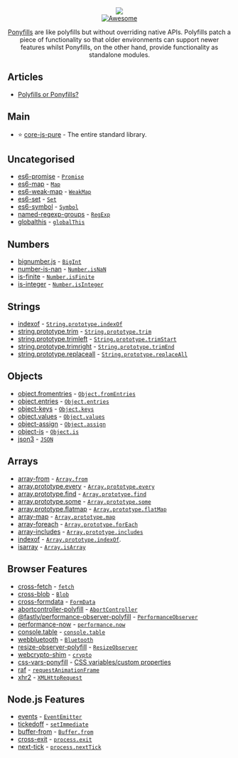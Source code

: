 <div class="github-widget" data-repo="Richienb/awesome-ponyfills"></div>
<div align="center">
  <img src="https://raw.githubusercontent.com/Richienb/awesome-ponyfills/master/media/Title.svg?sanitize=true"/>
  <br>
  <a href="https://awesome.re">
	  <img src="https://awesome.re/badge-flat.svg" alt="Awesome">
  </a>
    <p><a href="https://ponyfill.com">Ponyfills</a> are like polyfills but without overriding native APIs. Polyfills patch a piece of functionality so that older environments can support newer features whilst Ponyfills, on the other hand, provide functionality as standalone modules.</p>
</div>



## Articles

- [Polyfills or Ponyfills?](https://ponyfoo.com/articles/polyfills-or-ponyfills)

## Main

- ⭐️ [core-js-pure](https://github.com/zloirock/core-js) - The entire standard library.

## Uncategorised

- [es6-promise](https://github.com/stefanpenner/es6-promise) - [`Promise`](https://developer.mozilla.org/en-US/docs/Web/JavaScript/Reference/Global_Objects/Promise)
- [es6-map](https://github.com/medikoo/es6-map) - [`Map`](https://developer.mozilla.org/en-US/docs/Web/JavaScript/Reference/Global_Objects/Map)
- [es6-weak-map](https://github.com/medikoo/es6-weak-map) - [`WeakMap`](https://developer.mozilla.org/en-US/docs/Web/JavaScript/Reference/Global_Objects/WeakMap)
- [es6-set](https://github.com/medikoo/es6-set) - [`Set`](https://developer.mozilla.org/en-US/docs/Web/JavaScript/Reference/Global_Objects/Set)
- [es6-symbol](https://github.com/medikoo/es6-symbol) - [`Symbol`](https://developer.mozilla.org/en-US/docs/Web/JavaScript/Reference/Global_Objects/Symbol)
- [named-regexp-groups](https://github.com/commenthol/named-regexp-groups) - [`RegExp`](https://developer.mozilla.org/en-US/docs/Web/JavaScript/Reference/Global_Objects/RegExp)
- [globalthis](https://github.com/ljharb/System.global) - [`globalThis`](https://developer.mozilla.org/en-US/docs/Web/JavaScript/Reference/Global_Objects/globalThis)

## Numbers

- [bignumber.js](https://github.com/MikeMcl/bignumber.js) - [`BigInt`](https://developer.mozilla.org/en-US/docs/Web/JavaScript/Reference/Global_Objects/BigInt)
- [number-is-nan](https://github.com/sindresorhus/number-is-nan) - [`Number.isNaN`](https://developer.mozilla.org/en-US/docs/Web/JavaScript/Reference/Global_Objects/Number/isNaN)
- [is-finite](https://github.com/sindresorhus/is-finite) - [`Number.isFinite`](https://developer.mozilla.org/en-US/docs/Web/JavaScript/Reference/Global_Objects/Number/isFinite)
- [is-integer](https://github.com/parshap/js-is-integer) - [`Number.isInteger`](https://developer.mozilla.org/en-US/docs/Web/JavaScript/Reference/Global_Objects/Number/isInteger)

## Strings

- [indexof](https://github.com/component/indexof) - [`String.prototype.indexOf`](https://developer.mozilla.org/en-US/docs/Web/JavaScript/Reference/Global_Objects/String/indexOf)
- [string.prototype.trim](https://github.com/es-shims/String.prototype.trim) - [`String.prototype.trim`](https://developer.mozilla.org/en-US/docs/Web/JavaScript/Reference/Global_Objects/String/Trim)
- [string.prototype.trimleft](https://github.com/es-shims/String.prototype.trimleft) - [`String.prototype.trimStart`](https://developer.mozilla.org/en-US/docs/Web/JavaScript/Reference/Global_Objects/String/TrimStart)
- [string.prototype.trimright](https://github.com/es-shims/String.prototype.trimright) - [`String.prototype.trimEnd`](https://developer.mozilla.org/en-US/docs/Web/JavaScript/Reference/Global_Objects/String/TrimEnd)
- [string.prototype.replaceall](https://github.com/es-shims/String.prototype.replaceAll) - [`String.prototype.replaceAll`](https://github.com/tc39/proposal-string-replaceall)

## Objects

- [object.fromentries](https://github.com/es-shims/Object.fromEntries) - [`Object.fromEntries`](https://developer.mozilla.org/en-US/docs/Web/JavaScript/Reference/Global_Objects/Object/fromEntries)
- [object.entries](https://github.com/es-shims/Object.entries) - [`Object.entries`](https://developer.mozilla.org/en-US/docs/Web/JavaScript/Reference/Global_Objects/Object/entries)
- [object-keys](https://github.com/ljharb/object-keys) - [`Object.keys`](https://developer.mozilla.org/en-US/docs/Web/JavaScript/Reference/Global_Objects/Object/keys)
- [object.values](https://github.com/es-shims/Object.values) - [`Object.values`](https://developer.mozilla.org/en-US/docs/Web/JavaScript/Reference/Global_Objects/Object/values)
- [object-assign](https://github.com/sindresorhus/object-assign) - [`Object.assign`](https://developer.mozilla.org/en-US/docs/Web/JavaScript/Reference/Global_Objects/Object/assign)
- [object-is](https://github.com/es-shims/object-is) - [`Object.is`](https://developer.mozilla.org/en-US/docs/Web/JavaScript/Reference/Global_Objects/Object/is)
- [json3](https://github.com/bestiejs/json3) - [`JSON`](https://developer.mozilla.org/en-US/docs/Web/JavaScript/Reference/Global_Objects/JSON)

## Arrays

- [array-from](https://github.com/studio-b12/array-from) - [`Array.from`](https://developer.mozilla.org/en-US/docs/Web/JavaScript/Reference/Global_Objects/Array/from)
- [array.prototype.every](https://github.com/es-shims/Array.prototype.every) - [`Array.prototype.every`](https://developer.mozilla.org/en-US/docs/Web/JavaScript/Reference/Global_Objects/Array/every)
- [array.prototype.find](https://github.com/paulmillr/Array.prototype.find) - [`Array.prototype.find`](https://developer.mozilla.org/en-US/docs/Web/JavaScript/Reference/Global_Objects/Array/find)
- [array.prototype.some](https://github.com/es-shims/Array.prototype.some) - [`Array.prototype.some`](https://developer.mozilla.org/en-US/docs/Web/JavaScript/Reference/Global_Objects/Array/some)
- [array.prototype.flatmap](https://github.com/es-shims/Array.prototype.flatMap) - [`Array.prototype.flatMap`](https://developer.mozilla.org/en-US/docs/Web/JavaScript/Reference/Global_Objects/Array/flatMap)
- [array-map](https://github.com/substack/array-map) - [`Array.prototype.map`](https://developer.mozilla.org/en-US/docs/Web/JavaScript/Reference/Global_Objects/Array/map)
- [array-foreach](https://github.com/twada/array-foreach) - [`Array.prototype.forEach`](https://developer.mozilla.org/en-US/docs/Web/JavaScript/Reference/Global_Objects/Array/forEach)
- [array-includes](https://github.com/es-shims/array-includes) - [`Array.prototype.includes`](https://developer.mozilla.org/en-US/docs/Web/JavaScript/Reference/Global_Objects/Array/includes)
- [indexof](https://github.com/component/indexof) - [`Array.prototype.indexOf`](https://developer.mozilla.org/en-US/docs/Web/JavaScript/Reference/Global_Objects/Array/indexOf).
- [isarray](https://github.com/juliangruber/isarray) - [`Array.isArray`](https://developer.mozilla.org/en-US/docs/Web/JavaScript/Reference/Global_Objects/Array/isArray)

## Browser Features

- [cross-fetch](https://github.com/lquixada/cross-fetch) - [`fetch`](https://developer.mozilla.org/en-US/docs/Web/API/Fetch_API)
- [cross-blob](https://github.com/Richienb/cross-blob) - [`Blob`](https://developer.mozilla.org/en-US/docs/Web/API/Blob)
- [cross-formdata](https://github.com/Richienb/cross-formdata) - [`FormData`](https://developer.mozilla.org/en-US/docs/Web/API/FormData)
- [abortcontroller-polyfill](https://github.com/mo/abortcontroller-polyfill) - [`AbortController`](https://developer.mozilla.org/en-US/docs/Web/API/AbortController)
- [@fastly/performance-observer-polyfill](https://github.com/fastly/performance-observer-polyfill) - [`PerformanceObserver`](https://developer.mozilla.org/en-US/docs/Web/API/PerformanceObserver)
- [performance-now](https://github.com/braveg1rl/performance-now) - [`performance.now`](https://developer.mozilla.org/en-US/docs/Web/API/Performance/now)
- [console.table](https://github.com/bahmutov/console.table) - [`console.table`](https://developer.mozilla.org/en-US/docs/Web/API/Console/table)
- [webbluetooth](https://github.com/thegecko/webbluetooth) - [`Bluetooth`](https://developer.mozilla.org/en-US/docs/Web/API/Web_Bluetooth_API)
- [resize-observer-polyfill](https://github.com/que-etc/resize-observer-polyfill) - [`ResizeObserver`](https://developer.mozilla.org/en-US/docs/Web/API/ResizeObserver)
- [webcrypto-shim](https://github.com/vibornoff/webcrypto-shim) - [`crypto`](https://developer.mozilla.org/en-US/docs/Web/API/Web_Crypto_API)
- [css-vars-ponyfill](https://github.com/jhildenbiddle/css-vars-ponyfill/) - [CSS variables/custom properties](https://developer.mozilla.org/en-US/docs/Web/CSS/Using_CSS_custom_properties)
- [raf](https://github.com/chrisdickinson/raf) - [`requestAnimationFrame`](https://developer.mozilla.org/en-US/docs/Web/API/window/requestAnimationFrame)
- [xhr2](https://github.com/pwnall/node-xhr2) - [`XMLHttpRequest`](https://developer.mozilla.org/en-US/docs/Web/API/XMLHttpRequest)

## Node.js Features

- [events](https://github.com/Gozala/events) - [`EventEmitter`](https://nodejs.org/api/events.html#events_class_eventemitter)
- [tickedoff](https://github.com/jamiebuilds/tickedoff) - [`setImmediate`](https://nodejs.org/api/timers.html#timers_setimmediate_callback_args)
- [buffer-from](https://github.com/LinusU/buffer-from) - [`Buffer.from`](https://nodejs.org/api/buffer.html#buffer_class_method_buffer_from_array)
- [cross-exit](https://github.com/Richienb/cross-exit) - [`process.exit`](https://nodejs.org/api/process.html#process_process_exit_code)
- [next-tick](https://github.com/medikoo/next-tick) - [`process.nextTick`](https://nodejs.org/api/process.html#process_process_nexttick_callback_args)
